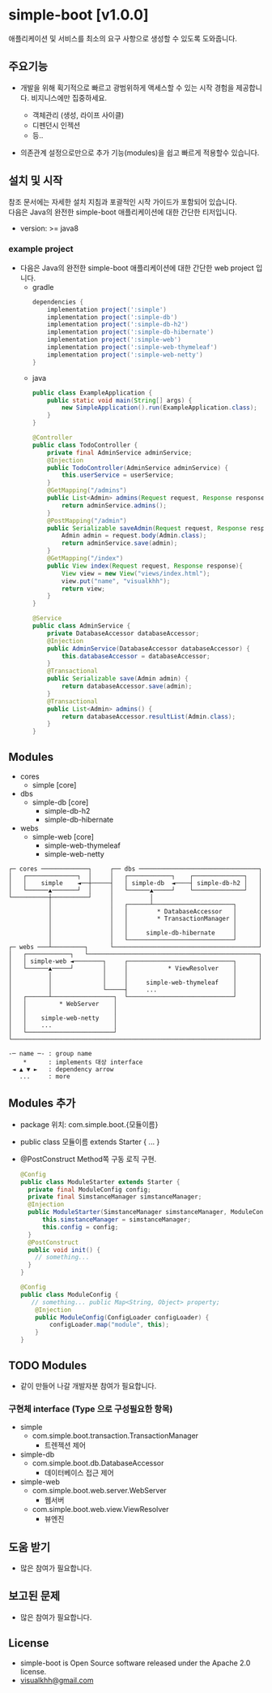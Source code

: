 simple-boot  [v1.0.0]
===========

애플리케이션 및 서비스를 최소의 요구 사항으로 생성할 수 있도록 도와줍니다.


## 주요기능
* 개발을 위해 획기적으로 빠르고 광범위하게 액세스할 수 있는 시작 경험을 제공합니다. 비지니스에만 집중하세요.
  * 객체관리 (생성, 라이프 사이클)
  * 디펜던시 인젝션
  * 등..
  
* 의존관계 설정으로만으로 추가 기능(modules)을 쉽고 빠르게 적용할수 있습니다.

## 설치 및 시작
참조 문서에는 자세한 설치 지침과 포괄적인 시작 가이드가 포함되어 있습니다.  
다음은 Java의 완전한 simple-boot 애플리케이션에 대한 간단한 티저입니다.
* version: >= java8


### example project
* 다음은 Java의 완전한 simple-boot 애플리케이션에 대한 간단한 web project 입니다.
  * gradle
    ```groovy
    dependencies {
        implementation project(':simple')
        implementation project(':simple-db')
        implementation project(':simple-db-h2')
        implementation project(':simple-db-hibernate')
        implementation project(':simple-web')
        implementation project(':simple-web-thymeleaf')
        implementation project(':simple-web-netty')
    }
    ```
  * java
    ```java
    public class ExampleApplication {
        public static void main(String[] args) {
            new SimpleApplication().run(ExampleApplication.class);
        }
    }
    ```
    ```java
    @Controller
    public class TodoController {
        private final AdminService adminService;
        @Injection
        public TodoController(AdminService adminService) {
            this.userService = userService;
        }
        @GetMapping("/admins")
        public List<Admin> admins(Request request, Response response){
            return adminService.admins();
        }
        @PostMapping("/admin")
        public Serializable saveAdmin(Request request, Response response) throws ProcessingException {
            Admin admin = request.body(Admin.class);
            return adminService.save(admin);
        }
        @GetMapping("/index")
        public View index(Request request, Response response){
            View view = new View("views/index.html");
            view.put("name", "visualkhh");
            return view;
        }
    }
    ```
    ```java
    @Service
    public class AdminService {
        private DatabaseAccessor databaseAccessor;
        @Injection
        public AdminService(DatabaseAccessor databaseAccessor) {
            this.databaseAccessor = databaseAccessor;
        }
        @Transactional
        public Serializable save(Admin admin) {
            return databaseAccessor.save(admin);
        }
        @Transactional
        public List<Admin> admins() {
            return databaseAccessor.resultList(Admin.class);
        }
    }
    ```

## Modules
* cores
  * simple [core]
* dbs
  * simple-db [core]
    * simple-db-h2 [<img src="https://www.h2database.com/html/images/h2-logo-2.png" height="10"/>](h2.png)
    * simple-db-hibernate [<img src="https://hibernate.org/images/hibernate-logo.svg" height="10"/>](hibernate.png)
* webs
  * simple-web [core]
    * simple-web-thymeleaf [<img src="https://www.thymeleaf.org/images/thymeleaf.png" height="10"/>](thymeleaf.png)
    * simple-web-netty [<img src="https://netty.io/images/logo.png" height="10"/>](netty.png)
```
┌─ cores ─────────────┐     ┌── dbs ─────────────────────────────────┐
│   ┌──────────────┐  │     │   ┌────────────┐    ┌──────────────┐   │
│   │    simple    ◄──┼─────┤   │ simple-db  ◄────┤ simple-db-h2 │   │
│   └──────▲───────┘  │     │   └──────▲─────┘    └──────────────┘   │
└──────────┼──────────┘     │          │                             │
           │                │   ┌──────┴──────────────────────┐      │
           │                │   │        * DatabaseAccessor   │      │
           │                │   │        * TransactionManager │      │
           │                │   │                             │      │
           │                │   │     simple-db-hibernate     │      │
           │                │   └─────────────────────────────┘      │
┌─ webs ───┴─────────┐      └────────────────────────────────────────┘
│   ┌────────────┐   └───────────────────────────────────────────────┐
│   │ simple-web ◄────────┐     ┌─────────────────────────────┐      │
│   └──────▲─────┘        │     │           * ViewResolver    │      │
│          │              │     │                             │      │
│          │              │     │     simple-web-thymeleaf    │      │
│          │              └─────┤     ...                     │      │
│   ┌──────┴─────────────────┐  └─────────────────────────────┘      │
│   │         * WebServer    │                                       │
│   │                        │                                       │
│   │    simple-web-netty    │                                       │
│   │    ...                 │                                       │
│   └────────────────────────┘                                       │
└────────────────────────────────────────────────────────────────────┘

-─ name ─- : group name 
    *      : implements 대상 interface
 ◄ ▲ ▼ ►   : dependency arrow
   ...     : more
```

## Modules 추가
- package 위치: com.simple.boot.{모듈이름}
- public class 모듈이름 extends Starter { ... }
- @PostConstruct Method쪽 구동 로직 구현.
  
  ```java
  @Config
  public class ModuleStarter extends Starter {
    private final ModuleConfig config;
    private final SimstanceManager simstanceManager;
    @Injection
    public ModuleStarter(SimstanceManager simstanceManager, ModuleConfig config) {
        this.simstanceManager = simstanceManager;
        this.config = config;
    }
    @PostConstruct
    public void init() {
      // something...
    }
  }
  ```
  ```java
  @Config
  public class ModuleConfig {
     // something... public Map<String, Object> property;
      @Injection
      public ModuleConfig(ConfigLoader configLoader) {
          configLoader.map("module", this);
      }
  }
  ```

## TODO Modules
* 같이 만들어 나갈 개발자분 참여가 필요합니다.


### 구현체 interface (Type 으로 구성필요한 항목) 
* simple
  * com.simple.boot.transaction.TransactionManager
    * 트렌젝션 제어
* simple-db
  * com.simple.boot.db.DatabaseAccessor
    * 데이터베이스 접근 제어
* simple-web
  * com.simple.boot.web.server.WebServer
    * 웹서버
  * com.simple.boot.web.view.ViewResolver
    * 뷰엔진

## 도움 받기
* 많은 참여가 필요합니다.

## 보고된 문제
* 많은 참여가 필요합니다.

## License
* simple-boot is Open Source software released under the Apache 2.0 license.
* visualkhh@gmail.com
